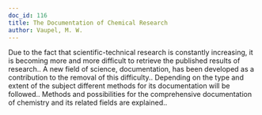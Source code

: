 ```yaml
---
doc_id: 116
title: The Documentation of Chemical Research
author: Vaupel, M. W.
---
```


Due to the fact that scientific-technical research is constantly increasing,
it is becoming more and more difficult to retrieve the published results of 
research.. A new field of science, documentation, has been developed as a 
contribution to the removal of this difficulty.. Depending on the type and 
extent of the subject different methods for its documentation will be followed..
Methods and possibilities for the comprehensive documentation of chemistry and 
its related fields are explained..